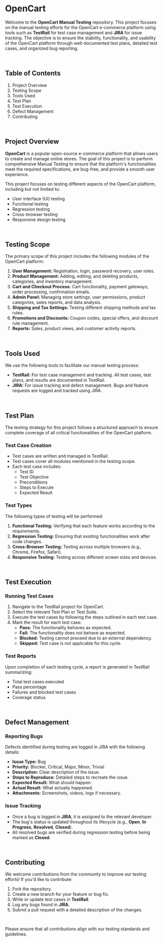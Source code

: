 # OpenCart

Welcome to the <b>OpenCart Manual Testing</b> repository. This project focuses on the manual testing efforts for the OpenCart e-commerce platform using tools such as <b>TestRail</b> for test case management and <b>JIRA</b> for issue tracking. The objective is to ensure the stability, functionality, and usability of the OpenCart platform through well-documented test plans, detailed test cases, and organized bug reporting.

<br>

## Table of Contents
1. Project Overview
2. Testing Scope
3. Tools Used
4. Test Plan
5. Test Execution
6. Defect Management
7. Contributing


<br> 


## Project Overview
<b>OpenCart</b> is a popular open-source e-commerce platform that allows users to create and manage online stores. The goal of this project is to perform comprehensive Manual Testing to ensure that the platform's functionalities meet the required specifications, are bug-free, and provide a smooth user experience.

This project focuses on testing different aspects of the OpenCart platform, including but not limited to:

- User interface (UI) testing
- Functional testing
- Regression testing
- Cross-browser testing
- Responsive design testing

<br>

## Testing Scope
The primary scope of this project includes the following modules of the OpenCart platform:

1. <b>User Management:</b> Registration, login, password recovery, user roles.
2. <b>Product Management:</b> Adding, editing, and deleting products, categories, and inventory management.
3. <b>Cart and Checkout Process:</b> Cart functionality, payment gateways, order processing, confirmation emails.
4. <b>Admin Panel:</b> Managing store settings, user permissions, product categories, sales reports, and data analysis.
5. <b>Shipping and Tax Settings:</b> Testing different shipping methods and tax rules.
6. <b>Promotions and Discounts:</b> Coupon codes, special offers, and discount rule management.
7. <b>Reports:</b> Sales, product views, and customer activity reports.


<br>


## Tools Used
We use the following tools to facilitate our manual testing process:

- <b>TestRail:</b> For test case management and tracking. All test cases, test plans, and results are documented in TestRail.
- <b>JIRA:</b> For issue tracking and defect management. Bugs and feature requests are logged and tracked using JIRA.


<br>


## Test Plan
The testing strategy for this project follows a structured approach to ensure complete coverage of all critical functionalities of the OpenCart platform.


### Test Case Creation
- Test cases are written and managed in TestRail.
- Test cases cover all modules mentioned in the testing scope.
- Each test case includes:
  - Test ID
  - Test Objective
  - Preconditions
  - Steps to Execute
  - Expected Result

### Test Types
The following types of testing will be performed:

1. <b>Functional Testing:</b> Verifying that each feature works according to the requirements.
2. <b>Regression Testing:</b> Ensuring that existing functionalities work after code changes.
3. <b>Cross-Browser Testing:</b> Testing across multiple browsers (e.g., Chrome, Firefox, Safari).
4. <b>Responsive Testing:</b> Testing across different screen sizes and devices.


<br>


## Test Execution
### Running Test Cases
1. Navigate to the TestRail project for OpenCart.
2. Select the relevant Test Plan or Test Suite.
3. Execute the test cases by following the steps outlined in each test case.
4. Mark the result for each test case:
    - <b>Pass:</b> The functionality behaves as expected.
    - <b>Fail:</b> The functionality does not behave as expected.
    - <b>Blocked:</b> Testing cannot proceed due to an external dependency.
    - <b>Skipped:</b> Test case is not applicable for this cycle.

### Test Reports
Upon completion of each testing cycle, a report is generated in TestRail summarizing:

- Total test cases executed
- Pass percentage
- Failures and blocked test cases
- Coverage status


<br>


## Defect Management

### Reporting Bugs
Defects identified during testing are logged in JIRA with the following details:

- <b>Issue Type:</b> Bug
- <b>Priority:</b> Blocker, Critical, Major, Minor, Trivial
- <b>Description:</b> Clear description of the issue.
- <b>Steps to Reproduce:</b> Detailed steps to recreate the issue.
- <b>Expected Result:</b> What should happen.
- <b>Actual Result:</b> What actually happened.
- <b>Attachments:</b> Screenshots, videos, logs if necessary.

### Issue Tracking
- Once a bug is logged in <b>JIRA</b>, it is assigned to the relevant developer.
- The bug's status is updated throughout its lifecycle (e.g., <b>Open</b>, <b>In Progress</b>, <b>Resolved</b>, <b>Closed</b>).
- All resolved bugs are verified during regression testing before being marked as <b>Closed</b>.


<br>


## Contributing
We welcome contributions from the community to improve our testing efforts! If you'd like to contribute:

1. Fork the repository.
2. Create a new branch for your feature or bug fix.
3. Write or update test cases in <b>TestRail</b>.
4. Log any bugs found in <b>JIRA</b>.
5. Submit a pull request with a detailed description of the changes.

<br>

Please ensure that all contributions align with our testing standards and guidelines.
